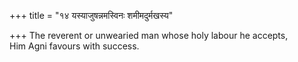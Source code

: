 +++
title = "१४ यस्याजुषन्नमस्विनः शमीमदुर्मखस्य"

+++
The reverent or unwearied man whose holy labour he accepts,  
     Him Agni favours with success.